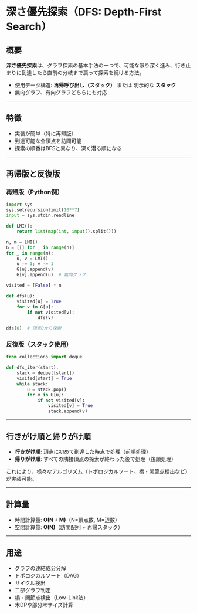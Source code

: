


# 深さ優先探索（DFS: Depth-First Search）

## 概要
**深さ優先探索**は、グラフ探索の基本手法の一つで、可能な限り深く進み、行き止まりに到達したら直前の分岐まで戻って探索を続ける方法。
- 使用データ構造: **再帰呼び出し（スタック）** または 明示的な **スタック**
- 無向グラフ、有向グラフどちらにも対応

---

## 特徴
- 実装が簡単（特に再帰版）
- 到達可能な全頂点を訪問可能
- 探索の順番はBFSと異なり、深く潜る順になる

---

## 再帰版と反復版
### 再帰版（Python例）
```python
import sys
sys.setrecursionlimit(10**7)
input = sys.stdin.readline

def LMI():
    return list(map(int, input().split()))

n, m = LMI()
G = [[] for _ in range(n)]
for _ in range(m):
    u, v = LMI()
    u -= 1; v -= 1
    G[u].append(v)
    G[v].append(u)  # 無向グラフ

visited = [False] * n

def dfs(u):
    visited[u] = True
    for v in G[u]:
        if not visited[v]:
            dfs(v)

dfs(0)  # 頂点0から探索
```

### 反復版（スタック使用）
```python
from collections import deque

def dfs_iter(start):
    stack = deque([start])
    visited[start] = True
    while stack:
        u = stack.pop()
        for v in G[u]:
            if not visited[v]:
                visited[v] = True
                stack.append(v)
```

---

## 行きがけ順と帰りがけ順
- **行きがけ順**: 頂点に初めて到達した時点で処理（前順処理）
- **帰りがけ順**: すべての隣接頂点の探索が終わった後で処理（後順処理）

これにより、様々なアルゴリズム（トポロジカルソート、橋・関節点検出など）が実装可能。

---

## 計算量
- 時間計算量: **O(N + M)**（N=頂点数, M=辺数）
- 空間計算量: **O(N)**（訪問配列 + 再帰スタック）

---

## 用途
- グラフの連結成分分解
- トポロジカルソート（DAG）
- サイクル検出
- 二部グラフ判定
- 橋・関節点検出（Low-Link法）
- 木DPや部分木サイズ計算